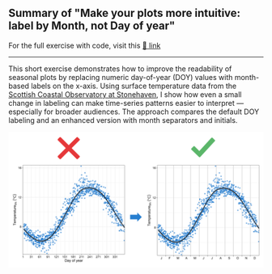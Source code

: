 ## **Summary of "Make your plots more intuitive: label by Month, not Day of year"**

For the full exercise with code, visit this [🔗 link](https://ricardogonzalezgil.github.io/seasonal-plots-month-vs-doy-rgg/)  

---

This short exercise demonstrates how to improve the readability of seasonal plots
by replacing numeric day-of-year (DOY) values with month-based labels on the x-axis. 
Using surface temperature data from the [Scottish Coastal Observatory at Stonehaven](https://data.marine.gov.scot/dataset/scottish-coastal-observatory-stonehaven-site), 
I show how even a small change in labeling can make time-series patterns easier 
to interpret — especially for broader audiences. The approach compares the default DOY labeling 
and an enhanced version with month separators and initials.

![Fig. Comparison](https://github.com/ricardogonzalezgil/seasonal-plots-month-vs-doy-rgg/blob/main/docs/index_files/figure-html/Seasonality_x_labels_comparison.png)  